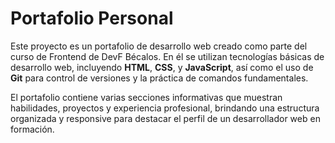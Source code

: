 # Portafolio Personal

Este proyecto es un portafolio de desarrollo web creado como parte del curso de Frontend de DevF Bécalos. En él se utilizan tecnologías básicas de desarrollo web, incluyendo **HTML**, **CSS**, y **JavaScript**, así como el uso de **Git** para control de versiones y la práctica de comandos fundamentales.

El portafolio contiene varias secciones informativas que muestran habilidades, proyectos y experiencia profesional, brindando una estructura organizada y responsive para destacar el perfil de un desarrollador web en formación.
